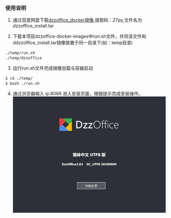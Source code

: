 
### 使用说明

1. 通过百度网盘下载[dzzoffice_docker镜像](https://pan.baidu.com/s/1XhaV-OAOHGbMGofEpVa1sQ),提取码：27py,文件名为dzzoffice_install.tar

2. 下载本项目dzzoffice-docker-images中run.sh文件，并将该文件和ddzzoffice_install.tar镜像放置于同一目录下(如：temp目录)
```
./temp/run.sh
./temp/dzzoffice
```

3. 运行run.sh文件完成镜像加载与容器启动
```
$ cd ./temp/
$ bash ./run.sh
```

4. 通过浏览器输入 ip:8088 进入安装页面，根据提示完成安装操作。
![image](https://github.com/Springzhen/dzzoffice_docker/blob/master/dzzoffice-docker-images/install.jpg)
